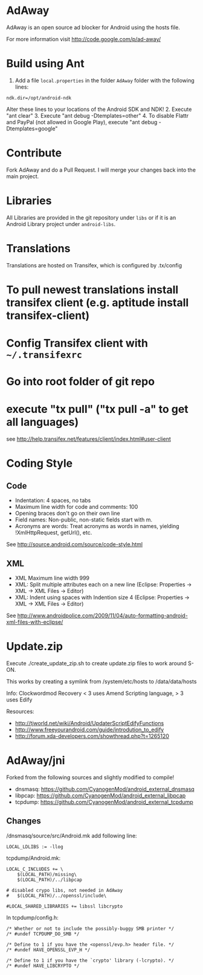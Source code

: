 # AdAway

AdAway is an open source ad blocker for Android using the hosts file. 

For more information visit http://code.google.com/p/ad-away/


# Build using Ant

1. Add a file ``local.properties`` in the folder ``AdAway`` folder with the following lines:
```sdk.dir=/opt/android-sdk
ndk.dir=/opt/android-ndk
```
Alter these lines to your locations of the Android SDK and NDK!
2. Execute "ant clear"
3. Execute "ant debug -Dtemplates=other"
4. To disable Flattr and PayPal (not allowed in Google Play), execute "ant debug -Dtemplates=google"

# Contribute

Fork AdAway and do a Pull Request. I will merge your changes back into the main project.

# Libraries

All Libraries are provided in the git repository under ``libs`` or if it is an Android Library project under ``android-libs``.

# Translations

Translations are hosted on Transifex, which is configured by .tx/config

  # To pull newest translations install transifex client (e.g. aptitude install transifex-client)
  # Config Transifex client with ``~/.transifexrc``
  # Go into root folder of git repo
  # execute "tx pull" ("tx pull -a" to get all languages)

see http://help.transifex.net/features/client/index.html#user-client

# Coding Style

## Code
* Indentation: 4 spaces, no tabs
* Maximum line width for code and comments: 100
* Opening braces don't go on their own line
* Field names: Non-public, non-static fields start with m.
* Acronyms are words: Treat acronyms as words in names, yielding !XmlHttpRequest, getUrl(), etc.

See http://source.android.com/source/code-style.html

## XML
* XML Maximum line width 999
* XML: Split multiple attributes each on a new line (Eclipse: Properties -> XML -> XML Files -> Editor)
* XML: Indent using spaces with Indention size 4 (Eclipse: Properties -> XML -> XML Files -> Editor)

See http://www.androidpolice.com/2009/11/04/auto-formatting-android-xml-files-with-eclipse/

# Update.zip

Execute ./create_update_zip.sh to create update.zip files to work around S-ON.

This works by creating a symlink from /system/etc/hosts to /data/data/hosts

Info:
Clockwordmod Recovery < 3 uses Amend Scripting language, > 3 uses Edify

Resources:
* http://tjworld.net/wiki/Android/UpdaterScriptEdifyFunctions
* http://www.freeyourandroid.com/guide/introdution_to_edify
* http://forum.xda-developers.com/showthread.php?t=1265120

# AdAway/jni

Forked from the following sources and slightly modified to compile!

* dnsmasq:  https://github.com/CyanogenMod/android_external_dnsmasq
* libpcap: https://github.com/CyanogenMod/android_external_libpcap
* tcpdump: https://github.com/CyanogenMod/android_external_tcpdump

## Changes

/dnsmasq/source/src/Android.mk add following line:
```
LOCAL_LDLIBS := -llog
```

tcpdump/Android.mk:
```
LOCAL_C_INCLUDES += \
	$(LOCAL_PATH)/missing\
	$(LOCAL_PATH)/../libpcap

# disabled crypo libs, not needed in AdAway
#	$(LOCAL_PATH)/../openssl/include\

#LOCAL_SHARED_LIBRARIES += libssl libcrypto
```

In tcpdump/config.h:
```
/* Whether or not to include the possibly-buggy SMB printer */
/* #undef TCPDUMP_DO_SMB */

/* Define to 1 if you have the <openssl/evp.h> header file. */
/* #undef HAVE_OPENSSL_EVP_H */

/* Define to 1 if you have the `crypto' library (-lcrypto). */
/* #undef HAVE_LIBCRYPTO */
```